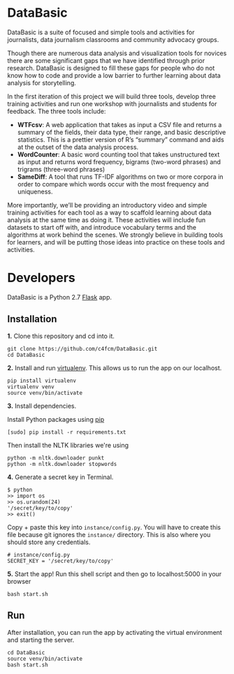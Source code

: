 # DataBasic

DataBasic is a suite of focused and simple tools and activities for journalists, data journalism classrooms and community advocacy groups.

Though there are numerous data analysis and visualization tools for novices there are some significant gaps that we have identified through prior research. DataBasic is designed to fill these gaps for people who do not know how to code and provide a low barrier to further learning about data analysis for storytelling.

In the first iteration of this project we will build three tools, develop three training activities and run one workshop with journalists and students for feedback. The three tools include:

* **WTFcsv**: A web application that takes as input a CSV file and returns a summary of the fields, their data type, their range, and basic descriptive statistics. This is a prettier version of R’s “summary” command and aids at the outset of the data analysis process.
* **WordCounter**: A basic word counting tool that takes unstructured text as input and returns word frequency, bigrams (two-word phrases) and trigrams (three-word phrases)
* **SameDiff**: A tool that runs TF-IDF algorithms on two or more corpora in order to compare which words occur with the most frequency and uniqueness.

More importantly, we’ll be providing an introductory video and simple training activities for each tool as a way to scaffold learning about data analysis at the same time as doing it. These activities will include fun datasets to start off with, and introduce vocabulary terms and the algorithms at work behind the scenes.  We strongly believe in building tools for learners, and will be putting those ideas into practice on these tools and activities.

# Developers

DataBasic is a Python 2.7 [Flask](https://github.com/mitsuhiko/flask) app.

## Installation

**1.** Clone this repository and cd into it.
```
git clone https://github.com/c4fcm/DataBasic.git
cd DataBasic
```

**2.** Install and run [virtualenv](http://virtualenv.readthedocs.org/en/latest/). This allows us to run the app on our localhost.
```
pip install virtualenv
virtualenv venv
source venv/bin/activate
```

**3.** Install dependencies.

Install Python packages using [pip](https://pip.pypa.io/en/latest/installing/)
```
[sudo] pip install -r requirements.txt
```
Then install the NLTK libraries we're using
```
python -m nltk.downloader punkt
python -m nltk.downloader stopwords
```

**4.** Generate a secret key in Terminal.
```
$ python
>> import os
>> os.urandom(24)
'/secret/key/to/copy'
>> exit()
```

Copy + paste this key into `instance/config.py`. You will have to create this file because git ignores the `instance/` directory. This is also where you should store any credentials.
```
# instance/config.py
SECRET_KEY = '/secret/key/to/copy'
```

**5.** Start the app! Run this shell script and then go to localhost:5000 in your browser
```
bash start.sh
```

## Run

After installation, you can run the app by activating the virtual environment and starting the server. 

```
cd DataBasic
source venv/bin/activate
bash start.sh
```
